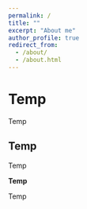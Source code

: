 ```yaml
---
permalink: /
title: ""
excerpt: "About me"
author_profile: true
redirect_from: 
  - /about/
  - /about.html
---
```


Temp
======
Temp

Temp
------
Temp

**Temp**

Temp

